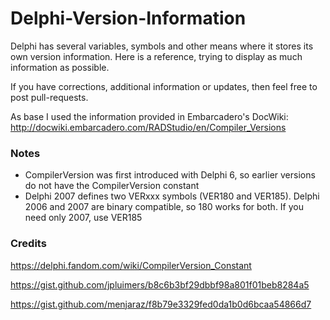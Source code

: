 # Delphi-Version-Information

Delphi has several variables, symbols and other means where it stores its own version information. Here is a reference, trying to display as much information as possible. 

If you have corrections, additional information or updates, then feel free to post pull-requests.

As base I used the information provided in Embarcadero's DocWiki:
http://docwiki.embarcadero.com/RADStudio/en/Compiler_Versions





### Notes

- CompilerVersion was first introduced with Delphi 6, so earlier versions do not have the CompilerVersion constant
- Delphi 2007 defines two VERxxx symbols (VER180 and VER185). Delphi 2006 and 2007 are binary compatible, so 180 works for both. If you need only 2007, use VER185

### Credits

https://delphi.fandom.com/wiki/CompilerVersion_Constant

https://gist.github.com/jpluimers/b8c6b3bf29dbbf98a801f01beb8284a5

https://gist.github.com/menjaraz/f8b79e3329fed0da1b0d6bcaa54866d7


